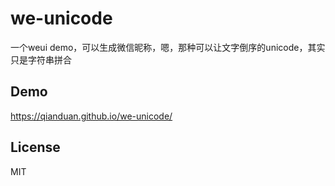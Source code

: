 # we-unicode
一个weui demo，可以生成微信昵称，嗯，那种可以让文字倒序的unicode，其实只是字符串拼合

## Demo

https://qianduan.github.io/we-unicode/

## License
MIT
